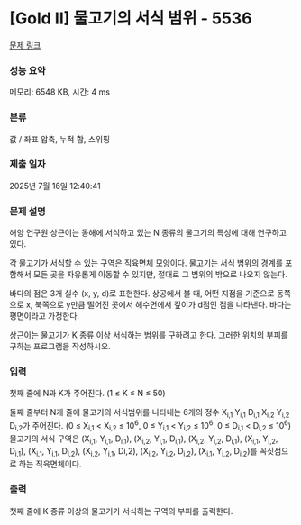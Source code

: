 # [Gold II] 물고기의 서식 범위 - 5536 

[문제 링크](https://www.acmicpc.net/problem/5536) 

### 성능 요약

메모리: 6548 KB, 시간: 4 ms

### 분류

값 / 좌표 압축, 누적 합, 스위핑

### 제출 일자

2025년 7월 16일 12:40:41

### 문제 설명

<p>해양 연구원 상근이는 동해에 서식하고 있는 N 종류의 물고기의 특성에 대해 연구하고 있다.</p>

<p>각 물고기가 서식할 수 있는 구역은 직육면체 모양이다. 물고기는 서식 범위의 경계를 포함해서 모든 곳을 자유롭게 이동할 수 있지만, 절대로 그 범위의 밖으로 나오지 않는다.</p>

<p>바다의 점은 3개 실수 (x, y, d)로 표현한다. 상공에서 볼 때, 어떤 지점을 기준으로 동쪽으로 x, 북쪽으로 y만큼 떨어진 곳에서 해수면에서 깊이가 d점인 점을 나타낸다. 바다는 평면이라고 가정한다.</p>

<p>상근이는 물고기가 K 종류 이상 서식하는 범위를 구하려고 한다. 그러한 위치의 부피를 구하는 프로그램을 작성하시오.</p>

### 입력 

 <p>첫째 줄에 N과 K가 주어진다. (1 ≤ K ≤ N ≤ 50)</p>

<p>둘째 줄부터 N개 줄에 물고기의 서식범위를 나타내는 6개의 정수 X<sub>i,1</sub> Y<sub>i,1</sub> D<sub>i,1</sub> X<sub>i,2</sub> Y<sub>i,2</sub> D<sub>i,2</sub>가 주어진다. (0 ≤ X<sub>i,1</sub> < X<sub>i,2</sub> ≤ 10<sup>6</sup>, 0 ≤ Y<sub>i,1</sub> < Y<sub>i,2</sub> ≤ 10<sup>6</sup>, 0 ≤ D<sub>i,1</sub> < D<sub>i,2</sub> ≤ 10<sup>6</sup>) 물고기의 서식 구역은 (X<sub>i,1</sub>, Y<sub>i,1</sub>, D<sub>i,1</sub>), (X<sub>i,2</sub>, Y<sub>i,1</sub>, D<sub>i,1</sub>), (X<sub>i,2</sub>, Y<sub>i,2</sub>, D<sub>i,1</sub>), (X<sub>i,1</sub>, Y<sub>i,2</sub>, D<sub>i,1</sub>), (X<sub>i,1</sub>, Y<sub>i,1</sub>, D<sub>i,2</sub>), (X<sub>i,2</sub>, Y<sub>i,1</sub>, Di,2), (X<sub>i,2</sub>, Y<sub>i,2</sub>, D<sub>i,2</sub>), (X<sub>i,1</sub>, Y<sub>i,2</sub>, D<sub>i,2</sub>)를 꼭짓점으로 하는 직육면체이다.</p>

### 출력 

 <p>첫째 줄에 K 종류 이상의 물고기가 서식하는 구역의 부피를 출력한다.</p>

